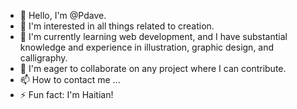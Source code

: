 - 👋 Hello, I'm @Pdave.
- 👀 I'm interested in all things related to creation.
- 🌱 I'm currently learning web development, and I have substantial knowledge and experience in illustration, graphic design, and calligraphy.
- 💞️ I'm eager to collaborate on any project where I can contribute.
- 📫 How to contact me ...
- ⚡ Fun fact: I'm Haitian!

<!---
Pdave-dcn/Pdave-dcn is a ✨ special ✨ repository because its `README.md` (this file) appears on your GitHub profile.
You can click the Preview link to take a look at your changes.
--->
